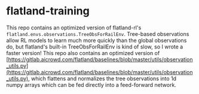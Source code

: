 # flatland-training

This repo contains an optimized version of flatland-rl's `flatland.envs.observations.TreeObsForRailEnv`. Tree-based observations allow RL models to learn much more quickly than the global observations do, but flatland's built-in TreeObsForRailEnv is kind of slow, so I wrote a faster version! This repo also contains an optimized version of [https://gitlab.aicrowd.com/flatland/baselines/blob/master/utils/observation_utils.py](https://gitlab.aicrowd.com/flatland/baselines/blob/master/utils/observation_utils.py), which flattens and normalizes the tree observations into 1d numpy arrays which can be fed directly into a feed-forward network.
